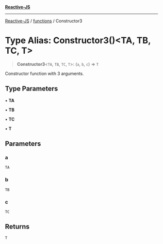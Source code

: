 [**Reactive-JS**](../../README.md)

***

[Reactive-JS](../../README.md) / [functions](../README.md) / Constructor3

# Type Alias: Constructor3()\<TA, TB, TC, T\>

> **Constructor3**\<`TA`, `TB`, `TC`, `T`\>: (`a`, `b`, `c`) => `T`

Constructor function with 3 arguments.

## Type Parameters

• **TA**

• **TB**

• **TC**

• **T**

## Parameters

### a

`TA`

### b

`TB`

### c

`TC`

## Returns

`T`
